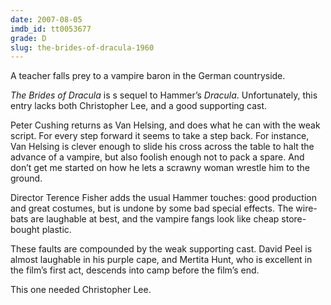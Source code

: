 ```yaml
---
date: 2007-08-05
imdb_id: tt0053677
grade: D
slug: the-brides-of-dracula-1960
---
```


A teacher falls prey to a vampire baron in the German countryside.

_The Brides of Dracula_ is s sequel to Hammer’s <span data-imdb-id="tt0051554">_Dracula_</span>. Unfortunately, this entry lacks both Christopher Lee, and a good supporting cast.

Peter Cushing returns as Van Helsing, and does what he can with the weak script. For every step forward it seems to take a step back. For instance, Van Helsing is clever enough to slide his cross across the table to halt the advance of a vampire, but also foolish enough not to pack a spare. And don’t get me started on how he lets a scrawny woman wrestle him to the ground.

Director Terence Fisher adds the usual Hammer touches: good production and great costumes, but is undone by some bad special effects. The wire-bats are laughable at best, and the vampire fangs look like cheap store-bought plastic.

These faults are compounded by the weak supporting cast. David Peel is almost laughable in his purple cape, and Mertita Hunt, who is excellent in the film’s first act, descends into camp before the film’s end.

This one needed Christopher Lee.
